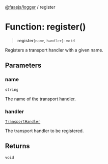 [@faasjs/logger](../README.md) / register

# Function: register()

> **register**(`name`, `handler`): `void`

Registers a transport handler with a given name.

## Parameters

### name

`string`

The name of the transport handler.

### handler

[`TransportHandler`](../type-aliases/TransportHandler.md)

The transport handler to be registered.

## Returns

`void`
